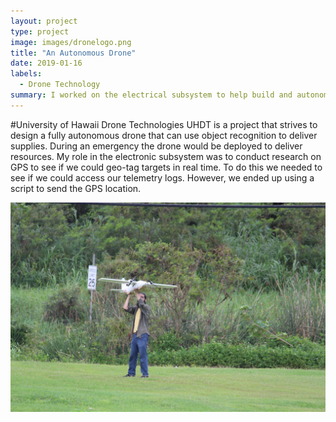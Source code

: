 ```yaml
---
layout: project
type: project
image: images/dronelogo.png
title: "An Autonomous Drone"
date: 2019-01-16
labels:
  - Drone Technology
summary: I worked on the electrical subsystem to help build and autonomous drone.
---
```


#University of Hawaii Drone Technologies
UHDT is a project that strives to design a fully autonomous drone that can use object recognition to deliver supplies. During an emergency the drone would be deployed to deliver resources. My role in the electronic subsystem was to conduct research on GPS to see if we could geo-tag targets in real time. To do this we needed to see if we could access our telemetry logs. However, we ended up using a script to send the GPS location. 

<img class="ui drone photo" src="../images/dronephoto.JPG">